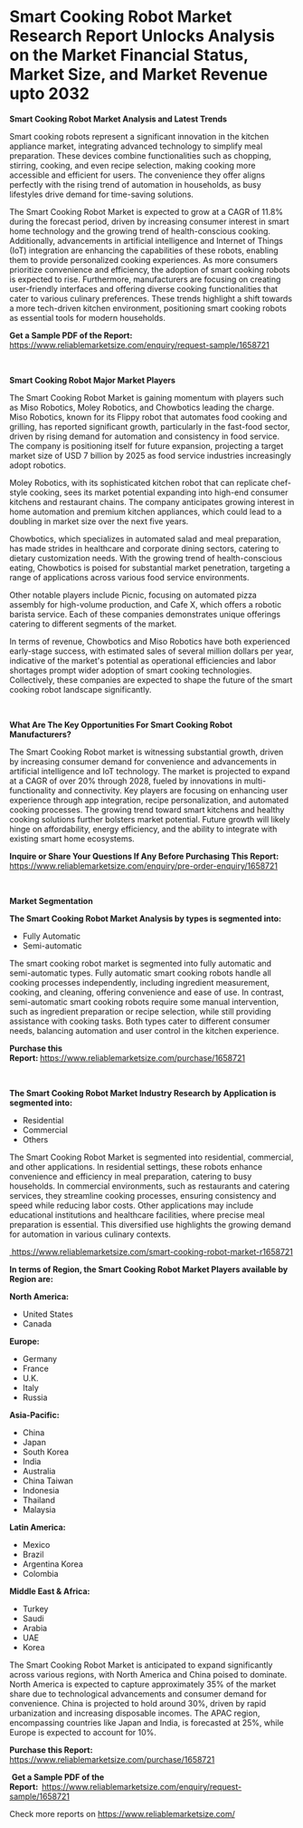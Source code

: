 <p><h1>Smart Cooking Robot Market Research Report Unlocks Analysis on the Market Financial Status, Market Size, and Market Revenue upto 2032</h1></p><p><strong>Smart Cooking Robot Market Analysis and Latest Trends</strong></p>
<p><p>Smart cooking robots represent a significant innovation in the kitchen appliance market, integrating advanced technology to simplify meal preparation. These devices combine functionalities such as chopping, stirring, cooking, and even recipe selection, making cooking more accessible and efficient for users. The convenience they offer aligns perfectly with the rising trend of automation in households, as busy lifestyles drive demand for time-saving solutions.</p><p>The Smart Cooking Robot Market is expected to grow at a CAGR of 11.8% during the forecast period, driven by increasing consumer interest in smart home technology and the growing trend of health-conscious cooking. Additionally, advancements in artificial intelligence and Internet of Things (IoT) integration are enhancing the capabilities of these robots, enabling them to provide personalized cooking experiences. As more consumers prioritize convenience and efficiency, the adoption of smart cooking robots is expected to rise. Furthermore, manufacturers are focusing on creating user-friendly interfaces and offering diverse cooking functionalities that cater to various culinary preferences. These trends highlight a shift towards a more tech-driven kitchen environment, positioning smart cooking robots as essential tools for modern households.</p></p>
<p><strong>Get a Sample PDF of the Report:&nbsp;</strong> <a href="https://www.reliablemarketsize.com/enquiry/request-sample/1658721?utm_campaign=2453&utm_medium=2&utm_source=Github&utm_content=ia&utm_term=08042025&utm_id=smart-cooking-robot">https://www.reliablemarketsize.com/enquiry/request-sample/1658721</a></p>
<p>&nbsp;</p>
<p><strong>Smart Cooking Robot Major Market Players</strong></p>
<p><p>The Smart Cooking Robot Market is gaining momentum with players such as Miso Robotics, Moley Robotics, and Chowbotics leading the charge. Miso Robotics, known for its Flippy robot that automates food cooking and grilling, has reported significant growth, particularly in the fast-food sector, driven by rising demand for automation and consistency in food service. The company is positioning itself for future expansion, projecting a target market size of USD 7 billion by 2025 as food service industries increasingly adopt robotics.</p><p>Moley Robotics, with its sophisticated kitchen robot that can replicate chef-style cooking, sees its market potential expanding into high-end consumer kitchens and restaurant chains. The company anticipates growing interest in home automation and premium kitchen appliances, which could lead to a doubling in market size over the next five years.</p><p>Chowbotics, which specializes in automated salad and meal preparation, has made strides in healthcare and corporate dining sectors, catering to dietary customization needs. With the growing trend of health-conscious eating, Chowbotics is poised for substantial market penetration, targeting a range of applications across various food service environments.</p><p>Other notable players include Picnic, focusing on automated pizza assembly for high-volume production, and Cafe X, which offers a robotic barista service. Each of these companies demonstrates unique offerings catering to different segments of the market.</p><p>In terms of revenue, Chowbotics and Miso Robotics have both experienced early-stage success, with estimated sales of several million dollars per year, indicative of the market's potential as operational efficiencies and labor shortages prompt wider adoption of smart cooking technologies. Collectively, these companies are expected to shape the future of the smart cooking robot landscape significantly.</p></p>
<p>&nbsp;</p>
<p><strong>What Are The Key Opportunities For Smart Cooking Robot Manufacturers?</strong></p>
<p><p>The Smart Cooking Robot market is witnessing substantial growth, driven by increasing consumer demand for convenience and advancements in artificial intelligence and IoT technology. The market is projected to expand at a CAGR of over 20% through 2028, fueled by innovations in multi-functionality and connectivity. Key players are focusing on enhancing user experience through app integration, recipe personalization, and automated cooking processes. The growing trend toward smart kitchens and healthy cooking solutions further bolsters market potential. Future growth will likely hinge on affordability, energy efficiency, and the ability to integrate with existing smart home ecosystems.</p></p>
<p><strong>Inquire or Share Your Questions If Any Before Purchasing This Report:</strong> <a href="https://www.reliablemarketsize.com/enquiry/pre-order-enquiry/1658721?utm_campaign=2453&utm_medium=2&utm_source=Github&utm_content=ia&utm_term=08042025&utm_id=smart-cooking-robot">https://www.reliablemarketsize.com/enquiry/pre-order-enquiry/1658721</a></p>
<p>&nbsp;</p>
<p><strong>Market Segmentation</strong></p>
<p><strong>The Smart Cooking Robot Market Analysis by types is segmented into:</strong></p>
<p><ul><li>Fully Automatic</li><li>Semi-automatic</li></ul></p>
<p><p>The smart cooking robot market is segmented into fully automatic and semi-automatic types. Fully automatic smart cooking robots handle all cooking processes independently, including ingredient measurement, cooking, and cleaning, offering convenience and ease of use. In contrast, semi-automatic smart cooking robots require some manual intervention, such as ingredient preparation or recipe selection, while still providing assistance with cooking tasks. Both types cater to different consumer needs, balancing automation and user control in the kitchen experience.</p></p>
<p><strong>Purchase this Report:&nbsp;</strong><a href="https://www.reliablemarketsize.com/purchase/1658721?utm_campaign=2453&utm_medium=2&utm_source=Github&utm_content=ia&utm_term=08042025&utm_id=smart-cooking-robot">https://www.reliablemarketsize.com/purchase/1658721</a></p>
<p>&nbsp;</p>
<p><strong>The Smart Cooking Robot Market Industry Research by Application is segmented into:</strong></p>
<p><ul><li>Residential</li><li>Commercial</li><li>Others</li></ul></p>
<p><p>The Smart Cooking Robot Market is segmented into residential, commercial, and other applications. In residential settings, these robots enhance convenience and efficiency in meal preparation, catering to busy households. In commercial environments, such as restaurants and catering services, they streamline cooking processes, ensuring consistency and speed while reducing labor costs. Other applications may include educational institutions and healthcare facilities, where precise meal preparation is essential. This diversified use highlights the growing demand for automation in various culinary contexts.</p></p>
<p><a href="https://www.reliablemarketsize.com/smart-cooking-robot-market-r1658721?utm_campaign=2453&utm_medium=2&utm_source=Github&utm_content=ia&utm_term=08042025&utm_id=smart-cooking-robot">&nbsp;https://www.reliablemarketsize.com/smart-cooking-robot-market-r1658721</a></p>
<p><strong>In terms of Region, the Smart Cooking Robot Market Players available by Region are:</strong></p>
<p>
    <p> <strong> North America: </strong>
        <ul>
            <li>United States</li>
            <li>Canada</li>
        </ul>
        </p> 
    <p> <strong> Europe: </strong>
        <ul>
            <li>Germany</li>
            <li>France</li>
            <li>U.K.</li>
            <li>Italy</li>
            <li>Russia</li>
        </ul>
        </p> 
    <p> <strong> Asia-Pacific: </strong>
        <ul>
            <li>China</li>
            <li>Japan</li>
            <li>South Korea</li>
            <li>India</li>
            <li>Australia</li>
            <li>China Taiwan</li>
            <li>Indonesia</li>
            <li>Thailand</li>
            <li>Malaysia</li>
        </ul>
        </p> 
    <p> <strong> Latin America: </strong>
        <ul>
            <li>Mexico</li>
            <li>Brazil</li>
            <li>Argentina Korea</li>
            <li>Colombia</li>
        </ul>
        </p> 
    <p> <strong> Middle East & Africa: </strong>
        <ul>
            <li>Turkey</li>
            <li>Saudi</li>
            <li>Arabia</li>
            <li>UAE</li>
            <li>Korea</li>
        </ul>
    </p>
    </p>
<p><p>The Smart Cooking Robot Market is anticipated to expand significantly across various regions, with North America and China poised to dominate. North America is expected to capture approximately 35% of the market share due to technological advancements and consumer demand for convenience. China is projected to hold around 30%, driven by rapid urbanization and increasing disposable incomes. The APAC region, encompassing countries like Japan and India, is forecasted at 25%, while Europe is expected to account for 10%.</p></p>
<p><strong>Purchase this Report: </strong><a href="https://www.reliablemarketsize.com/purchase/1658721?utm_campaign=2453&utm_medium=2&utm_source=Github&utm_content=ia&utm_term=08042025&utm_id=smart-cooking-robot">https://www.reliablemarketsize.com/purchase/1658721</a></p>
<p>&nbsp;<strong>Get a Sample PDF of the Report:&nbsp;&nbsp;</strong><a href="https://www.reliablemarketsize.com/enquiry/request-sample/1658721?utm_campaign=2453&utm_medium=2&utm_source=Github&utm_content=ia&utm_term=08042025&utm_id=smart-cooking-robot">https://www.reliablemarketsize.com/enquiry/request-sample/1658721</a></p>
<p><strong></strong></p>
<p>Check more reports on <a href="https://www.reliablemarketsize.com/?utm_campaign=2453&utm_medium=2&utm_source=Github&utm_content=ia&utm_term=08042025&utm_id=smart-cooking-robot">https://www.reliablemarketsize.com/</a></p>